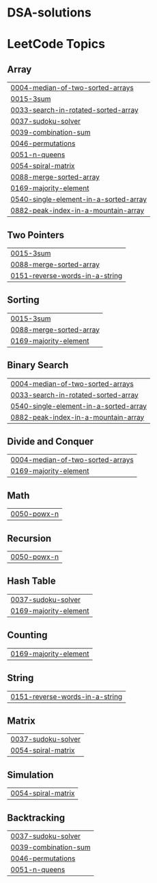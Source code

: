 # DSA-solutions
<!---LeetCode Topics Start-->
# LeetCode Topics
## Array
|  |
| ------- |
| [0004-median-of-two-sorted-arrays](https://github.com/Kaniishka12/DSA-solutions/tree/master/0004-median-of-two-sorted-arrays) |
| [0015-3sum](https://github.com/Kaniishka12/DSA-solutions/tree/master/0015-3sum) |
| [0033-search-in-rotated-sorted-array](https://github.com/Kaniishka12/DSA-solutions/tree/master/0033-search-in-rotated-sorted-array) |
| [0037-sudoku-solver](https://github.com/Kaniishka12/DSA-solutions/tree/master/0037-sudoku-solver) |
| [0039-combination-sum](https://github.com/Kaniishka12/DSA-solutions/tree/master/0039-combination-sum) |
| [0046-permutations](https://github.com/Kaniishka12/DSA-solutions/tree/master/0046-permutations) |
| [0051-n-queens](https://github.com/Kaniishka12/DSA-solutions/tree/master/0051-n-queens) |
| [0054-spiral-matrix](https://github.com/Kaniishka12/DSA-solutions/tree/master/0054-spiral-matrix) |
| [0088-merge-sorted-array](https://github.com/Kaniishka12/DSA-solutions/tree/master/0088-merge-sorted-array) |
| [0169-majority-element](https://github.com/Kaniishka12/DSA-solutions/tree/master/0169-majority-element) |
| [0540-single-element-in-a-sorted-array](https://github.com/Kaniishka12/DSA-solutions/tree/master/0540-single-element-in-a-sorted-array) |
| [0882-peak-index-in-a-mountain-array](https://github.com/Kaniishka12/DSA-solutions/tree/master/0882-peak-index-in-a-mountain-array) |
## Two Pointers
|  |
| ------- |
| [0015-3sum](https://github.com/Kaniishka12/DSA-solutions/tree/master/0015-3sum) |
| [0088-merge-sorted-array](https://github.com/Kaniishka12/DSA-solutions/tree/master/0088-merge-sorted-array) |
| [0151-reverse-words-in-a-string](https://github.com/Kaniishka12/DSA-solutions/tree/master/0151-reverse-words-in-a-string) |
## Sorting
|  |
| ------- |
| [0015-3sum](https://github.com/Kaniishka12/DSA-solutions/tree/master/0015-3sum) |
| [0088-merge-sorted-array](https://github.com/Kaniishka12/DSA-solutions/tree/master/0088-merge-sorted-array) |
| [0169-majority-element](https://github.com/Kaniishka12/DSA-solutions/tree/master/0169-majority-element) |
## Binary Search
|  |
| ------- |
| [0004-median-of-two-sorted-arrays](https://github.com/Kaniishka12/DSA-solutions/tree/master/0004-median-of-two-sorted-arrays) |
| [0033-search-in-rotated-sorted-array](https://github.com/Kaniishka12/DSA-solutions/tree/master/0033-search-in-rotated-sorted-array) |
| [0540-single-element-in-a-sorted-array](https://github.com/Kaniishka12/DSA-solutions/tree/master/0540-single-element-in-a-sorted-array) |
| [0882-peak-index-in-a-mountain-array](https://github.com/Kaniishka12/DSA-solutions/tree/master/0882-peak-index-in-a-mountain-array) |
## Divide and Conquer
|  |
| ------- |
| [0004-median-of-two-sorted-arrays](https://github.com/Kaniishka12/DSA-solutions/tree/master/0004-median-of-two-sorted-arrays) |
| [0169-majority-element](https://github.com/Kaniishka12/DSA-solutions/tree/master/0169-majority-element) |
## Math
|  |
| ------- |
| [0050-powx-n](https://github.com/Kaniishka12/DSA-solutions/tree/master/0050-powx-n) |
## Recursion
|  |
| ------- |
| [0050-powx-n](https://github.com/Kaniishka12/DSA-solutions/tree/master/0050-powx-n) |
## Hash Table
|  |
| ------- |
| [0037-sudoku-solver](https://github.com/Kaniishka12/DSA-solutions/tree/master/0037-sudoku-solver) |
| [0169-majority-element](https://github.com/Kaniishka12/DSA-solutions/tree/master/0169-majority-element) |
## Counting
|  |
| ------- |
| [0169-majority-element](https://github.com/Kaniishka12/DSA-solutions/tree/master/0169-majority-element) |
## String
|  |
| ------- |
| [0151-reverse-words-in-a-string](https://github.com/Kaniishka12/DSA-solutions/tree/master/0151-reverse-words-in-a-string) |
## Matrix
|  |
| ------- |
| [0037-sudoku-solver](https://github.com/Kaniishka12/DSA-solutions/tree/master/0037-sudoku-solver) |
| [0054-spiral-matrix](https://github.com/Kaniishka12/DSA-solutions/tree/master/0054-spiral-matrix) |
## Simulation
|  |
| ------- |
| [0054-spiral-matrix](https://github.com/Kaniishka12/DSA-solutions/tree/master/0054-spiral-matrix) |
## Backtracking
|  |
| ------- |
| [0037-sudoku-solver](https://github.com/Kaniishka12/DSA-solutions/tree/master/0037-sudoku-solver) |
| [0039-combination-sum](https://github.com/Kaniishka12/DSA-solutions/tree/master/0039-combination-sum) |
| [0046-permutations](https://github.com/Kaniishka12/DSA-solutions/tree/master/0046-permutations) |
| [0051-n-queens](https://github.com/Kaniishka12/DSA-solutions/tree/master/0051-n-queens) |
<!---LeetCode Topics End-->